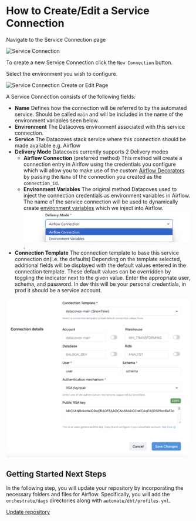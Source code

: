 # How to Create/Edit a Service Connection

Navigate to the Service Connection page

![Service Connection](./assets/menu_service_connection.gif)

To create a new Service Connection click the `New Connection` button.

Select the environment you wish to configure.

![Service Connection Create or Edit Page](./assets/serviceconnection_editnew_page.png)

A Service Connection consists of the following fields:

- **Name** Defines how the connection will be referred to by the automated service. Should be called `main` and will be included in the name of the environment variables seen below.
- **Environment** The Datacoves environment associated with this service connection.
- **Service** The Datacoves stack service where this connection should be made available e.g. Airflow
- **Delivery Mode** Datacoves currently supports 2 Delivery modes
  - **Airflow Connection** (preferred method) This method will create a connection entry in Airlfow using the credentials you configure which will allow you to make use of the custom [Airflow Decorators](/reference/airflow/datacoves-decorators.md) by passing the `Name` of the connection you created as the `connection_id`. 
  - **Environment Variables** The original method Datacoves used to inject the connection credentials as environment variables in Airflow. The name of the service connection will be used to dynamically create [environment variables](/reference/airflow/environment-service-connection-vars.md) which we inject into Airflow. 
    ![Delivery Mode](assets/service_connection_delivery.jpg). 
- **Connection Template** The connection template to base this service connection on(i.e. the defaults)
  Depending on the template selected, additional fields will be displayed with the default values entered in the connection template. These default values can be overridden by toggling the indicator next to the given value. Enter the appropriate user, schema, and password. In dev this will be your personal credentials, in prod it should be a service account.

![Service Connection Connection Details](./assets/serviceconnection_editnew_details.png)

## Getting Started Next Steps 
In the following step, you will update your repository by incorporating the necessary folders and files for Airflow. Specifically, you will add the `orchestrate/dags` directories along with `automate/dbt/profiles.yml`. 

[Update repository](getting-started/Admin/configure-repository.md)